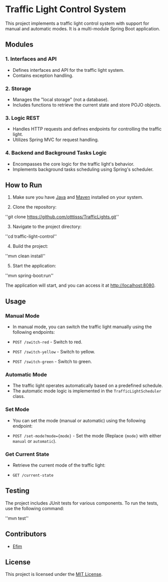 # Traffic Light Control System

This project implements a traffic light control system with support for manual and automatic modes. It is a multi-module Spring Boot application.

## Modules

### 1. Interfaces and API

- Defines interfaces and API for the traffic light system.
- Contains exception handling.

### 2. Storage

- Manages the "local storage" (not a database).
- Includes functions to retrieve the current state and store POJO objects.

### 3. Logic REST

- Handles HTTP requests and defines endpoints for controlling the traffic light.
- Utilizes Spring MVC for request handling.

### 4. Backend and Background Tasks Logic

- Encompasses the core logic for the traffic light's behavior.
- Implements background tasks scheduling using Spring's scheduler.

## How to Run

1. Make sure you have [Java](https://www.java.com/) and [Maven](https://maven.apache.org/) installed on your system.

2. Clone the repository:

''git clone https://github.com/otttisss/TrafficLights.git''

3. Navigate to the project directory:

''cd traffic-light-control''


4. Build the project:

''mvn clean install''

5. Start the application:

''mvn spring-boot:run''


The application will start, and you can access it at [http://localhost:8080](http://localhost:8080).


## Usage

### Manual Mode

- In manual mode, you can switch the traffic light manually using the following endpoints:

- `POST /switch-red` - Switch to red.
- `POST /switch-yellow` - Switch to yellow.
- `POST /switch-green` - Switch to green.

### Automatic Mode

- The traffic light operates automatically based on a predefined schedule.
- The automatic mode logic is implemented in the `TrafficLightScheduler` class.

### Set Mode

- You can set the mode (manual or automatic) using the following endpoint:

- `POST /set-mode?mode={mode}` - Set the mode (Replace `{mode}` with either `manual` or `automatic`).

### Get Current State

- Retrieve the current mode of the traffic light:

- `GET /current-state`

## Testing

The project includes JUnit tests for various components. To run the tests, use the following command:

''mvn test''


## Contributors

- [Efim](https://github.com/otttisss)

## License

This project is licensed under the [MIT License](LICENSE).

